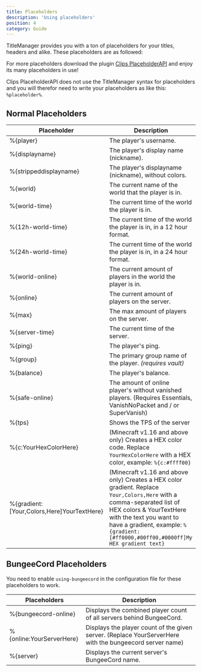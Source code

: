 ```yaml
---
title: Placeholders
description: 'Using placeholders'
position: 4
category: Guide
---
```


TitleManager provides you with a ton of placeholders for your titles, headers and alike.
These placeholders are as followed:

For more placeholders download the plugin [Clips PlaceholderAPI](https://www.spigotmc.org/resources/clips-placeholderapi.6245/) and enjoy its many placeholders in use!

<alert type="warning">

Clips PlaceholderAPI does not use the TitleManager syntax for placeholders and you will therefor need to write your placeholders as like this: `%placeholder%`.

</alert>

## Normal Placeholders

| Placeholder           | Description |
| ----------------------| ----------- |
| %{player}             | The player's username. |
| %{displayname}        | The player's display name (nickname). |
| %{strippeddisplayname}| The player's displayname (nickname), without colors. |
| %{world}              | The current name of the world that the player is in. |
| %{world-time}         | The current time of the world the player is in. |
| %{12h-world-time}     | The current time of the world the player is in, in a 12 hour format. |
| %{24h-world-time}     | The current time of the world the player is in, in a 24 hour format. |
| %{world-online}       | The current amount of players in the world the player is in. |
| %{online}             | The current amount of players on the server. |
| %{max}                | The max amount of players on the server. |
| %{server-time}        | The current time of the server. |
| %{ping}               | The player's ping. |
| %{group}              | The primary group name of the player. *(requires vault)* |
| %{balance}            | The player's balance. |
| %{safe-online}        | The amount of online player's without vanished players. (Requires Essentials, VanishNoPacket and / or SuperVanish) |
| %{tps} | Shows the TPS of the server |
| %{c:YourHexColorHere} | (Minecraft v1.16 and above only) Creates a HEX color code. Replace `YourHexColorHere` with a HEX color, example: `%{c:#ffff00}` |
| %{gradient:[Your,Colors,Here]YourTextHere} | (Minecraft v1.16 and above only) Creates a HEX color gradient. Replace `Your,Colors,Here` with a comma-separated list of HEX colors & YourTextHere with the text you want to have a gradient, example: `%{gradient:[#ff0000,#00ff00,#0000ff]My HEX gradient text}` |

## BungeeCord Placeholders
<alert type="warning">

You need to enable `using-bungeecord` in the configuration file for these placeholders to work.

</alert>

| Placeholders            | Description |
| ------------------------| ----------- |
| %{bungeecord-online}    | Displays the combined player count of all servers behind BungeeCord. |
| %{online:YourServerHere}| Displays the player count of the given server. (Replace YourServerHere with the bungeecord server name) |
| %{server}               | Displays the current server's BungeeCord name. |
